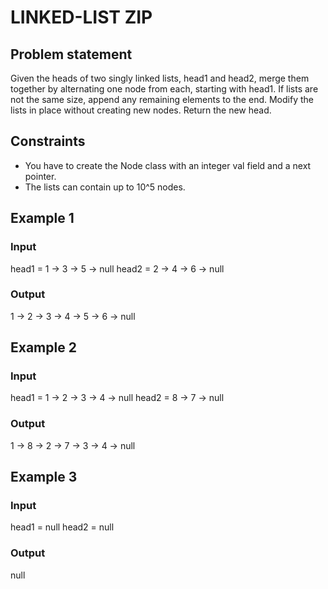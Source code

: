 # LINKED-LIST ZIP

## Problem statement

Given the heads of two singly linked lists, head1 and head2, merge them together by alternating one node from each,
starting with head1. If lists are not the same size, append any remaining elements to the end. Modify the lists in place
without creating new nodes. Return the new head.

## Constraints

- You have to create the Node class with an integer val field and a next pointer.
- The lists can contain up to 10^5 nodes.

## Example 1

### Input

head1 = 1 -> 3 -> 5 -> null
head2 = 2 -> 4 -> 6 -> null

### Output

1 -> 2 -> 3 -> 4 -> 5 -> 6 -> null

## Example 2

### Input

head1 = 1 -> 2 -> 3 -> 4 -> null
head2 = 8 -> 7 -> null

### Output

1 -> 8 -> 2 -> 7 -> 3 -> 4 -> null

## Example 3

### Input

head1 = null
head2 = null

### Output

null